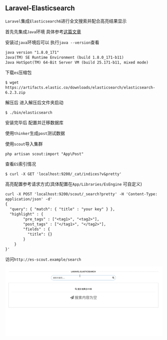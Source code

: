 ## Laravel-Elasticsearch
`Laravel`集成`Elasticsearch6`进行全文搜索并配合高亮结果显示

首先先集成`Java`环境 具体参考[这篇文章](https://www.digitalocean.com/community/tutorials/how-to-install-java-with-apt-get-on-debian-8)

安装过`java`环境后可以 执行`java --version`查看
```
java version "1.8.0_171"
Java(TM) SE Runtime Environment (build 1.8.0_171-b11)
Java HotSpot(TM) 64-Bit Server VM (build 25.171-b11, mixed mode)
```
下载`es`压缩包
```
$ wget https://artifacts.elastic.co/downloads/elasticsearch/elasticsearch-6.2.3.zip
```
解压后 进入解压后文件夹启动
```
$ ./bin/elasticsearch
```
安装完毕后 配置并迁移数据库

使用`thinker`生成`post`测试数据

使用`scout`导入集群
```
php artisan scout:import "App\Post"
```
查看`ES`索引情况
```
$ curl -X GET 'localhost:9200/_cat/indices?v&pretty'
```
高亮配置参考请求方式(具体配置在`App/Libraries/EsEngine` 可自定义)
```
curl -X POST 'localhost:9200/scout/_search?pretty' -H 'Content-Type: application/json' -d'
{
  "query": { "match": { "title" : "your key" } },
  "highlight" : {
        "pre_tags" : ["<tag1>", "<tag2>"],
        "post_tags" : ["</tag1>", "</tag2>"],
        "fields" : {
          "title": {}
        }
    }
}'
```
访问`http://es-scout.example/search`

![1.gif](/public/screenshot/1.gif)